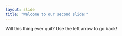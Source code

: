 ```yaml
---
layout: slide
title: "Welcome to our second slide!"
---
```

Will this thing ever quit?
Use the left arrow to go back!

